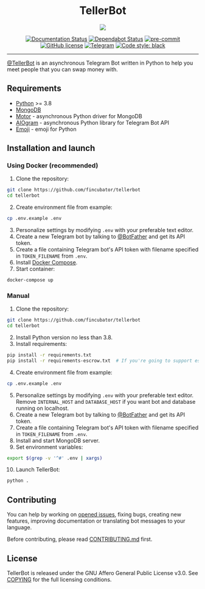 <div align="center">
<h1>TellerBot</h1>
<img src="https://i.imgur.com/cPUUcTw.jpg">

[![Documentation Status](https://readthedocs.org/projects/tellerbot/badge/?version=latest)](https://tellerbot.readthedocs.io/en/latest/?badge=latest)
[![Dependabot Status](https://api.dependabot.com/badges/status?host=github&repo=fincubator/tellerbot)](https://dependabot.com)
[![pre-commit](https://github.com/fincubator/tellerbot/workflows/pre-commit/badge.svg)](https://github.com/fincubator/tellerbot/actions?query=workflow%3Apre-commit)
[![GitHub license](https://img.shields.io/github/license/fincubator/tellerbot)](https://github.com/PreICO/tellerbot/blob/escrow/COPYING)
[![Telegram](https://img.shields.io/badge/Telegram-tellerchat-blue?logo=telegram)](https://t.me/tellerchat)
[![Code style: black](https://img.shields.io/badge/code%20style-black-000000.svg)](https://github.com/psf/black)
</div>

---


[@TellerBot](https://t.me/TellerBot) is an asynchronous Telegram Bot written in Python to help you meet people that you can swap money with.


## Requirements
* [Python](https://www.python.org/downloads) >= 3.8
* [MongoDB](https://docs.mongodb.com/manual/installation/)
* [Motor](https://github.com/mongodb/motor) - asynchronous Python driver for MongoDB
* [AIOgram](https://github.com/aiogram/aiogram) - asynchronous Python library for Telegram Bot API
* [Emoji](https://github.com/carpedm20/emoji) - emoji for Python


## Installation and launch
### Using Docker (recommended)
1. Clone the repository:
```bash
git clone https://github.com/fincubator/tellerbot
cd tellerbot
```
2. Create environment file from example:
```bash
cp .env.example .env
```
3. Personalize settings by modifying ```.env``` with your preferable text editor.
4. Create a new Telegram bot by talking to [@BotFather](https://t.me/BotFather) and get its API token.
5. Create a file containing Telegram bot's API token with filename specified in ```TOKEN_FILENAME``` from ```.env```.
6. Install [Docker Compose](https://docs.docker.com/compose/install/).
7. Start container:
```bash
docker-compose up
```

### Manual
1. Clone the repository:
```bash
git clone https://github.com/fincubator/tellerbot
cd tellerbot
```
2. Install Python version no less than 3.8.
3. Install requirements:
```bash
pip install -r requirements.txt
pip install -r requirements-escrow.txt  # If you're going to support escrow
```
4. Create environment file from example:
```bash
cp .env.example .env
```
5. Personalize settings by modifying ```.env``` with your preferable text editor. Remove ```INTERNAL_HOST``` and ```DATABASE_HOST``` if you want bot and database running on localhost.
6. Create a new Telegram bot by talking to [@BotFather](https://t.me/BotFather) and get its API token.
7. Create a file containing Telegram bot's API token with filename specified in ```TOKEN_FILENAME``` from ```.env```.
8. Install and start MongoDB server.
9. Set environment variables:
```bash
export $(grep -v '^#' .env | xargs)
```
10. Launch TellerBot:
```bash
python .
```

## Contributing
You can help by working on [opened issues](https://github.com/fincubator/tellerbot/issues), fixing bugs, creating new features, improving documentation or translating bot messages to your language.

Before contributing, please read [CONTRIBUTING.md](CONTRIBUTING.md) first.


## License
TellerBot is released under the GNU Affero General Public License v3.0. See [COPYING](COPYING) for the full licensing conditions.
